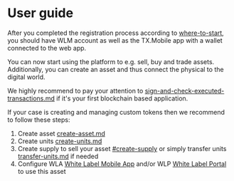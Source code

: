# User guide

After you completed the registration process according to [where-to-start](../where-to-start/ "mention"), you should have WLM account as well as the TX.Mobile app with a wallet connected to the web app.

You can now start using the platform to e.g. sell, buy and trade assets. Additionally, you can create an asset and thus connect the physical to the digital world.

We highly recommend to pay your attention to [sign-and-check-executed-transactions.md](sign-and-check-executed-transactions.md "mention") if it's your first blockchain based application.

If your case is creating and managing custom tokens then we recommend to follow these steps:

1. Create asset [create-asset.md](create-asset.md "mention")
2. Create units [create-units.md](manage-asset-asset-details-asset-operations/create-units.md "mention")
3. Create supply to sell your asset [#create-supply](supply-management.md#create-supply "mention") or simply transfer units [transfer-units.md](manage-asset-asset-details-asset-operations/transfer-units.md "mention") if needed
4. Configure WLA [White Label Mobile App](http://127.0.0.1:5000/o/ZaeNizhnU47lCcTSk7wB/s/7Xg7iannH70Bvo1bfqMb/ "mention") and/or WLP [White Label Portal](http://127.0.0.1:5000/o/ZaeNizhnU47lCcTSk7wB/s/iTYqY7GQFlQO0s8Vbk2r/ "mention") to use this asset
